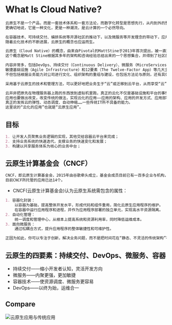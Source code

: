 # What Is Cloud Native?
```md
云原生不是一个产品，而是一套技术体系和一套方法论，而数字化转型是思想先行，从内到外的整体变革。
更确切地说，它是一种文化，更是一种潮流，是云计算的一个必然导向。
```
```md
在容器技术、可持续交付、编排系统等开源社区的推动下，以及微服务等开发理念的带动下，应用上云已经是不可逆转的趋势。
随着云化技术的不断进展，云原生的概念也应运而生。
```
```md
云原生（Cloud Native）的概念，由来自Pivotal的MattStine于2013年首次提出，被一直延续使用至今。
这个概念是Matt Stine根据其多年的架构和咨询经验总结出来的一个思想集合，并得到了社区的不断完善。
```
```md
内容非常多，包括DevOps、持续交付（Continuous Delivery）、微服务（MicroServices）、
敏捷基础设施（Agile Infrastructure）和12要素（The Twelve-Factor App）等几大主题。
不但包括根据业务能力对公司进行文化、组织架构的重组与建设，也包括方法论与原则，还有具体的操作工具。
```
```md
采用基于云原生的技术和管理方法，可以更好地把业务生于“云”或迁移到云平台，从而享受“云”的高效和持续的服务能力。
```
```md
云并非把原先在物理服务器上跑的东西放到虚拟机里跑，真正的云化不仅是基础设施和平台的事情，
应用也要做出改变，改变传统的做法，实现云化的应用——应用的架构、应用的开发方式、应用部署和维护技术都要做出改变，
真正的发挥云的弹性、动态调度、自动伸缩……一些传统IT所不具备的能力。
这里说的“云化的应用”也就是“云原生应用”。
```

## 目标
```md
1. 让开发人员聚焦业务逻辑的实现，其他交给容器云平台来完成；
2. 支持业务系统的快速迭代，支撑业务的快速变化和发展；
3. 构建以共享服务体系为核心的业务中台；
```

## 云原生计算基金会（CNCF）
```md
CNCF，即云原生计算基金会，2015年由谷歌牵头成立，基金会成员目前已有一百多企业与机构，包括亚马逊、微软、思科等巨头。
目前CNCF所托管的应用已达14个。
```
* CNCF(云原生计算基金会)认为云原生系统需包含的属性：
```md
1. 容器化封装：
    以容器为基础，提高整体开发水平，形成代码和组件重用，简化云原生应用程序的维护。
    在容器中运行应用程序和进程，并作为应用程序部署的独立单元，实现高水平资源隔离。
2. 自动化管理：
    统一调度和管理中心，从根本上提高系统和资源利用率，同时降低运维成本。
3. 面向微服务：
    通过松耦合方式，提升应用程序的整体敏捷性和可维护性。
```
```md
正因为如此，你可以专注于创新，解决业务问题，而不是把时间花在“静态、不灵活的传统架构”存在的许多技术问题。
```

## 云原生的四要素：持续交付、DevOps、微服务、容器
* 持续交付——缩小开发者认知，灵活开发方向
* 微服务——内聚更强，更加敏捷
* 容器技术——使资源调度、微服务更容易
* DevOps——以终为始，运维合一

## Compare
![云原生应用与传统应用](../_pic/cloud-native-app-vs.jpg)